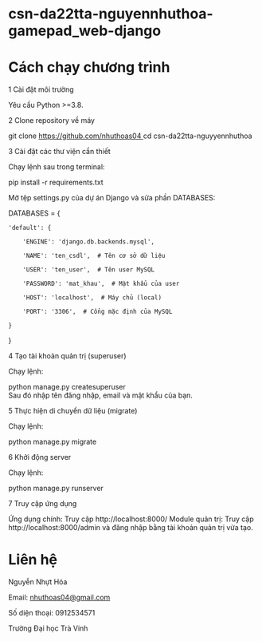 # csn-da22tta-nguyennhuthoa-gamepad_web-django

# Cách chạy chương trình


1 Cài đặt môi trường

Yêu cầu Python >=3.8.


2 Clone repository về máy


git clone [https://github.com/nhuthoas04 ](https://github.com/nhuthoas04/doanbangame) 
cd csn-da22tta-nguyyennhuthoa 


3 Cài đặt các thư viện cần thiết

Chạy lệnh sau trong terminal:

pip install -r requirements.txt  

Mở tệp settings.py của dự án Django và sửa phần DATABASES:


DATABASES = {

    'default': {

        'ENGINE': 'django.db.backends.mysql',

        'NAME': 'ten_csdl',  # Tên cơ sở dữ liệu

        'USER': 'ten_user',  # Tên user MySQL

        'PASSWORD': 'mat_khau',  # Mật khẩu của user

        'HOST': 'localhost',  # Máy chủ (local)

        'PORT': '3306',  # Cổng mặc định của MySQL

    }

}


4 Tạo tài khoản quản trị (superuser)

Chạy lệnh:


python manage.py createsuperuser  
Sau đó nhập tên đăng nhập, email và mật khẩu của bạn.


5 Thực hiện di chuyển dữ liệu (migrate)

Chạy lệnh:


python manage.py migrate


6 Khởi động server

Chạy lệnh:


python manage.py runserver  


7 Truy cập ứng dụng

Ứng dụng chính: Truy cập http://localhost:8000/
Module quản trị: Truy cập http://localhost:8000/admin và đăng nhập bằng tài khoản quản trị vừa tạo.



#  Liên hệ

 Nguyễn Nhựt Hóa

 Email: nhuthoas04@gmail.com
  
 Số diện thoại: 0912534571

 Trường Đại học Trà Vinh


